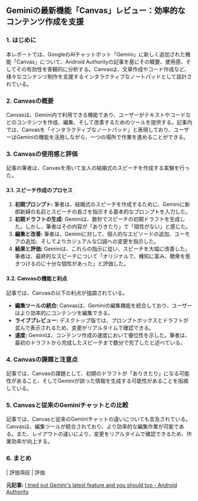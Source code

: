 ## Geminiの最新機能「Canvas」レビュー：効率的なコンテンツ作成を支援

### 1. はじめに

本レポートでは、GoogleのAIチャットボット「Gemini」に新しく追加された機能「Canvas」について、Android Authorityの記事を基にその概要、使用感、そしてその有効性を客観的に分析する。Canvasは、文章作成やコード作成など、様々なコンテンツ制作を支援するインタラクティブなノートパッドとして設計されている。

### 2. Canvasの概要

Canvasは、Gemini内で利用できる機能であり、ユーザーがテキストやコードなどのコンテンツを作成、編集、そして改善するためのツールを提供する。記事内では、Canvasを「インタラクティブなノートパッド」と表現しており、ユーザーはGeminiの機能を活用しながら、一つの場所で作業を進めることができる。

### 3. Canvasの使用感と評価

記事の筆者は、Canvasを用いて友人の結婚式のスピーチを作成する実験を行った。

#### 3.1. スピーチ作成のプロセス

1. **初期プロンプト:** 筆者は、結婚式のスピーチを作成するために、Geminiに新郎新婦の名前とスピーチの長さを指示する基本的なプロンプトを入力した。
2. **初期ドラフトの生成:** Geminiは、数秒でスピーチの初期ドラフトを生成した。しかし、筆者はその内容が「ありきたり」で「個性がない」と感じた。
3. **編集と改善:** 筆者は、Geminiに対して、個人的なエピソードの追加、ユーモアの追加、そしてよりカジュアルな口調への変更を指示した。
4. **結果と評価:** Geminiは、これらの指示に従い、スピーチを大幅に改善した。筆者は、最終的なスピーチについて「オリジナルで、機知に富み、聴衆を惹きつけるのに十分な個性があった」と評価した。

#### 3.2. Canvasの機能と利点

記事では、Canvasの以下の利点が強調されている。

* **編集ツールの統合:** Canvasは、Geminiの編集機能を統合しており、ユーザーはより効率的にコンテンツを編集できる。
* **ライブプレビュー:** デスクトップ版では、プロンプトボックスとドラフトが並んで表示されるため、変更がリアルタイムで確認できる。
* **速度:** Geminiは、コンテンツ作成の速度において優位性を示した。筆者は、最初のドラフトから完成したスピーチまで数分で完了したと述べている。

### 4. Canvasの課題と注意点

記事では、Canvasの課題として、初期のドラフトが「ありきたり」になる可能性があること、そしてGeminiが誤った情報を生成する可能性があることを指摘している。

### 5. Canvasと従来のGeminiチャットとの比較

記事では、Canvasと従来のGeminiチャットの違いについても言及されている。Canvasは、編集ツールが統合されており、より効率的な編集作業が可能である。また、レイアウトの違いにより、変更をリアルタイムで確認できるため、作業効率が向上する。

### 6. まとめ

| 評価項目 | 評価 

**元記事:** [I tried out Gemini's latest feature and you should too - Android Authority](https://www.androidauthority.com/gemini-canvas-tested-3541595/)